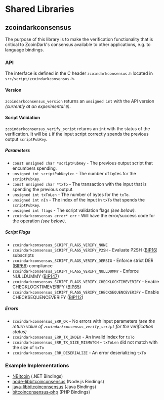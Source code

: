 Shared Libraries
================

## zcoindarkconsensus

The purpose of this library is to make the verification functionality that is critical to ZcoinDark's consensus available to other applications, e.g. to language bindings.

### API

The interface is defined in the C header `zcoindarkconsensus.h` located in  `src/script/zcoindarkconsensus.h`.

#### Version

`zcoindarkconsensus_version` returns an `unsigned int` with the API version *(currently at an experimental `0`)*.

#### Script Validation

`zcoindarkconsensus_verify_script` returns an `int` with the status of the verification. It will be `1` if the input script correctly spends the previous output `scriptPubKey`.

##### Parameters
- `const unsigned char *scriptPubKey` - The previous output script that encumbers spending.
- `unsigned int scriptPubKeyLen` - The number of bytes for the `scriptPubKey`.
- `const unsigned char *txTo` - The transaction with the input that is spending the previous output.
- `unsigned int txToLen` - The number of bytes for the `txTo`.
- `unsigned int nIn` - The index of the input in `txTo` that spends the `scriptPubKey`.
- `unsigned int flags` - The script validation flags *(see below)*.
- `zcoindarkconsensus_error* err` - Will have the error/success code for the operation *(see below)*.

##### Script Flags
- `zcoindarkconsensus_SCRIPT_FLAGS_VERIFY_NONE`
- `zcoindarkconsensus_SCRIPT_FLAGS_VERIFY_P2SH` - Evaluate P2SH ([BIP16](https://github.com/bitcoin/bips/blob/master/bip-0016.mediawiki)) subscripts
- `zcoindarkconsensus_SCRIPT_FLAGS_VERIFY_DERSIG` - Enforce strict DER ([BIP66](https://github.com/bitcoin/bips/blob/master/bip-0066.mediawiki)) compliance
- `zcoindarkconsensus_SCRIPT_FLAGS_VERIFY_NULLDUMMY` - Enforce NULLDUMMY ([BIP147](https://github.com/bitcoin/bips/blob/master/bip-0147.mediawiki))
- `zcoindarkconsensus_SCRIPT_FLAGS_VERIFY_CHECKLOCKTIMEVERIFY` - Enable CHECKLOCKTIMEVERIFY ([BIP65](https://github.com/bitcoin/bips/blob/master/bip-0065.mediawiki))
- `zcoindarkconsensus_SCRIPT_FLAGS_VERIFY_CHECKSEQUENCEVERIFY` - Enable CHECKSEQUENCEVERIFY ([BIP112](https://github.com/bitcoin/bips/blob/master/bip-0112.mediawiki))

##### Errors
- `zcoindarkconsensus_ERR_OK` - No errors with input parameters *(see the return value of `zcoindarkconsensus_verify_script` for the verification status)*
- `zcoindarkconsensus_ERR_TX_INDEX` - An invalid index for `txTo`
- `zcoindarkconsensus_ERR_TX_SIZE_MISMATCH` - `txToLen` did not match with the size of `txTo`
- `zcoindarkconsensus_ERR_DESERIALIZE` - An error deserializing `txTo`

### Example Implementations
- [NBitcoin](https://github.com/NicolasDorier/NBitcoin/blob/master/NBitcoin/Script.cs#L814) (.NET Bindings)
- [node-libbitcoinconsensus](https://github.com/bitpay/node-libbitcoinconsensus) (Node.js Bindings)
- [java-libbitcoinconsensus](https://github.com/dexX7/java-libbitcoinconsensus) (Java Bindings)
- [bitcoinconsensus-php](https://github.com/Bit-Wasp/bitcoinconsensus-php) (PHP Bindings)
